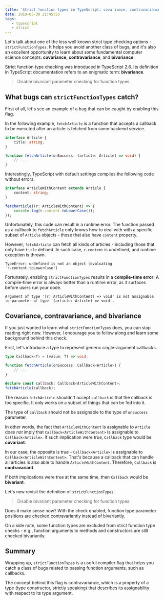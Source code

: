 ```yaml
---
title: 'Strict function types in TypeScript: covariance, contravariance and bivariance'
date: 2019-05-30 21:45:55
tags:
   - typescript
   - strict
---
```


Let's talk about one of the less well known strict type checking options - `strictFunctionTypes`. It helps you avoid another class of bugs, and it's also an excellent opportunity to learn about some fundamental computer science concepts: **covariance**, **contravariance**, and **bivariance**.

Strict function type checking was introduced in TypeScript 2.6. Its definition in TypeScript documentation refers to an enigmatic term: **bivariance**.

> Disable bivariant parameter checking for function types.

## What bugs can `strictFunctionTypes` catch?

First of all, let's see an example of a bug that can be caught by enabling this flag.

In the following example, `fetchArticle` is a function that accepts a callback to be executed after an article is fetched from some backend service. 

```typescript
interface Article {
    title: string;
}

function fetchArticle(onSuccess: (article: Article) => void) {
    // ...
}
```

Interestingly, TypeScript with default settings compiles the following code without errors.

```typescript
interface ArticleWithContent extends Article {
    content: string;
}

fetchArticle((r: ArticleWithContent) => {
    console.log(r.content.toLowerCase());
});
```

Unfortunately, this code can result in a runtime error. The function passed as a callback to `fetchArticle` only knows how to deal with with a specific subset of `Article` objects - those that also have `content` property.

However, `fetchArticle` can fetch all kinds of articles - including those that only have `title` defined. In such case, `r.content` is undefined, and runtime exception is thrown.

```
TypeError: undefined is not an object (evaluating 'r.content.toLowerCase')
```

Fortunately, enabling `strictFunctionTypes` results in a **compile-time error**. A compile-time error is always better than a runtime error, as it surfaces before users run your code.

```
Argument of type '(r: ArticleWithContent) => void' is not assignable to parameter of type '(article: Article) => void'.
```

## Covariance, contravariance, and bivariance

If you just wanted to learn what `strictFunctionTypes` does, you can stop reading right now. However, I encourage you to follow along and learn some background behind this check.

First, let's introduce a type to represent generic single-argument callbacks.

```typescript
type Callback<T> = (value: T) => void;

function fetchArticle(onSuccess: Callback<Article>) {
    // ...
}

declare const callback: Callback<ArticleWithContent>;
fetchArticle(callback); 
```

The reason `fetchArticle` shouldn't accept `callback` is that the callback is too specific. It only works on a subset of things that can be fed into it.

The type of `callback` should not be assignable to the type of `onSuccess` parameter. 

In other words, the fact that `ArticleWithContent` is assignable to `Article` does *not* imply that
`Callback<ArticleWithContent>` is assignable to `Callback<Article>`. If such implication were true, `Callback` type would be **covariant**. 

In our case, the opposite is true - `Callback<Article>` is assignable to `Callback<ArticleWithContent>`. That's because a callback that can handle all articles is also able to handle `ArticleWithContent`. Therefore, `Callback` is **contravariant**.

If both implications were true at the same time, then `Callback` would be **bivariant**.

Let's now revisit the definition of `strictFunctionTypes`.

> Disable bivariant parameter checking for function types.

Does it make sense now? With the check enabled, function type parameter positions are checked contravariantly instead of bivariantly.

On a side note, some function types are excluded from strict function type checks - e.g., function arguments to methods and constructors are still checked bivariantly.

## Summary

Wrapping up, `strictFunctionTypes` is a useful compiler flag that helps you catch a class of bugs related to passing function arguments, such as callbacks. 

The concept behind this flag is contravariance, which is a property of a type (type constructor, strictly speaking) that describes its assignability with respect to its type argument.
